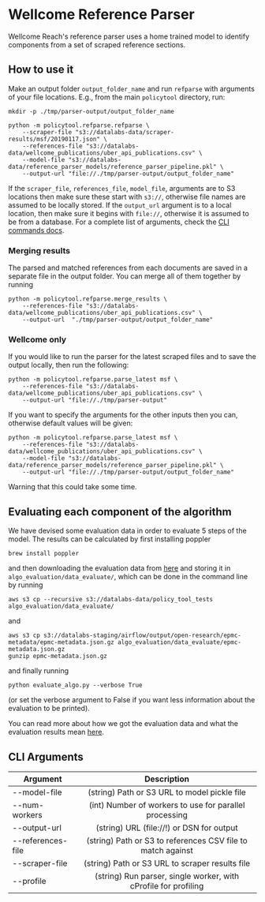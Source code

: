 # Wellcome Reference Parser

Wellcome Reach's reference parser uses a home trained model to identify
components from a set of scraped reference sections.

## How to use it

Make an output folder `output_folder_name` and run `refparse` with
arguments of your file locations. E.g., from the main `policytool` directory, run:

```
mkdir -p ./tmp/parser-output/output_folder_name

python -m policytool.refparse.refparse \
    --scraper-file "s3://datalabs-data/scraper-results/msf/20190117.json" \
    --references-file "s3://datalabs-data/wellcome_publications/uber_api_publications.csv" \
    --model-file "s3://datalabs-data/reference_parser_models/reference_parser_pipeline.pkl" \
    --output-url "file://./tmp/parser-output/output_folder_name"
```

If the `scraper_file`, `references_file`, `model_file`, arguments are to
S3 locations then make sure these start with `s3://`, otherwise file
names are assumed to be locally stored. If the `output_url` argument is
to a local location, then make sure it begins with `file://`, otherwise
it is assumed to be from a database. For a complete list of arguments, check the [CLI commands docs](#CLI-Arguments).

### Merging results

The parsed and matched references from each documents are saved in a
separate file in the output folder. You can merge all of them together
by running

```
python -m policytool.refparse.merge_results \
    --references-file "s3://datalabs-data/wellcome_publications/uber_api_publications.csv" \
    --output-url  "./tmp/parser-output/output_folder_name"
```

### Wellcome only

If you would like to run the parser for the latest scraped files and to
save the output locally, then run the following:

```
python -m policytool.refparse.parse_latest msf \
    --references-file "s3://datalabs-data/wellcome_publications/uber_api_publications.csv" \
    --output-url "file://./tmp/parser-output"
```

If you want to specify the arguments for the other inputs then you can,
otherwise default values will be given:

```
python -m policytool.refparse.parse_latest msf \
    --references-file "s3://datalabs-data/wellcome_publications/uber_api_publications.csv" \
    --model-file "s3://datalabs-data/reference_parser_models/reference_parser_pipeline.pkl" \
    --output-url "file://./tmp/parser-output/output_folder_name"
```

Warning that this could take some time.

## Evaluating each component of the algorithm

We have devised some evaluation data in order to evaluate 5 steps of the model. The results can be calculated by first installing poppler
```
brew install poppler
```
and then downloading the evaluation data from [here](https://s3-eu-west-1.amazonaws.com/datalabs-data/policy_tool_tests) and storing it in `algo_evaluation/data_evaluate/`, which can be done in the command line by running
```
aws s3 cp --recursive s3://datalabs-data/policy_tool_tests algo_evaluation/data_evaluate/
```
and
```
aws s3 cp s3://datalabs-staging/airflow/output/open-research/epmc-metadata/epmc-metadata.json.gz algo_evaluation/data_evaluate/epmc-metadata.json.gz
gunzip epmc-metadata.json.gz
```
and finally running
```
python evaluate_algo.py --verbose True
```
(or set the verbose argument to False if you want less information about the evaluation to be printed).

You can read more about how we got the evaluation data and what the evaluation results mean [here](algo_evaluate/evaluation_data.md).


## CLI Arguments


| **Argument** | **Description** 
| ------------|:---------:| 
| --model-file | (string) Path or S3 URL to model pickle file |
| --num-workers | (int) Number of workers to use for parallel processing      |
| --output-url     | (string) URL (file://!) or DSN for output  |
| --references-file | (string) Path or S3 to references CSV file to match against |
| --scraper-file | (string) Path or S3 URL to scraper results file |
| --profile | (string) Run parser, single worker, with cProfile for profiling | 
